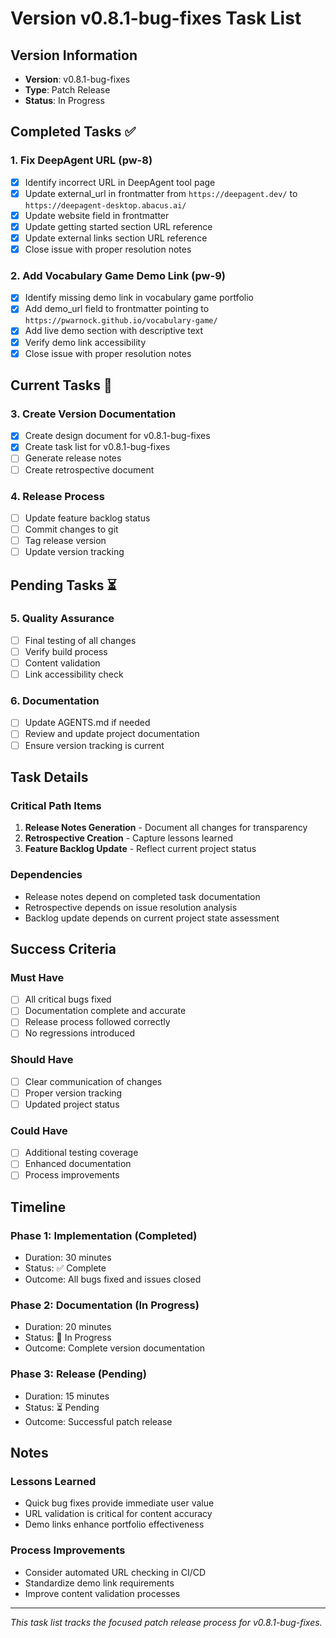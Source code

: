 # Version v0.8.1-bug-fixes Task List

## Version Information

- **Version**: v0.8.1-bug-fixes
- **Type**: Patch Release
- **Status**: In Progress

## Completed Tasks ✅

### 1. Fix DeepAgent URL (pw-8)

- [x] Identify incorrect URL in DeepAgent tool page
- [x] Update external_url in frontmatter from `https://deepagent.dev/` to `https://deepagent-desktop.abacus.ai/`
- [x] Update website field in frontmatter
- [x] Update getting started section URL reference
- [x] Update external links section URL reference
- [x] Close issue with proper resolution notes

### 2. Add Vocabulary Game Demo Link (pw-9)

- [x] Identify missing demo link in vocabulary game portfolio
- [x] Add demo_url field to frontmatter pointing to `https://pwarnock.github.io/vocabulary-game/`
- [x] Add live demo section with descriptive text
- [x] Verify demo link accessibility
- [x] Close issue with proper resolution notes

## Current Tasks 🔄

### 3. Create Version Documentation

- [x] Create design document for v0.8.1-bug-fixes
- [x] Create task list for v0.8.1-bug-fixes
- [ ] Generate release notes
- [ ] Create retrospective document

### 4. Release Process

- [ ] Update feature backlog status
- [ ] Commit changes to git
- [ ] Tag release version
- [ ] Update version tracking

## Pending Tasks ⏳

### 5. Quality Assurance

- [ ] Final testing of all changes
- [ ] Verify build process
- [ ] Content validation
- [ ] Link accessibility check

### 6. Documentation

- [ ] Update AGENTS.md if needed
- [ ] Review and update project documentation
- [ ] Ensure version tracking is current

## Task Details

### Critical Path Items

1. **Release Notes Generation** - Document all changes for transparency
2. **Retrospective Creation** - Capture lessons learned
3. **Feature Backlog Update** - Reflect current project status

### Dependencies

- Release notes depend on completed task documentation
- Retrospective depends on issue resolution analysis
- Backlog update depends on current project state assessment

## Success Criteria

### Must Have

- [ ] All critical bugs fixed
- [ ] Documentation complete and accurate
- [ ] Release process followed correctly
- [ ] No regressions introduced

### Should Have

- [ ] Clear communication of changes
- [ ] Proper version tracking
- [ ] Updated project status

### Could Have

- [ ] Additional testing coverage
- [ ] Enhanced documentation
- [ ] Process improvements

## Timeline

### Phase 1: Implementation (Completed)

- Duration: 30 minutes
- Status: ✅ Complete
- Outcome: All bugs fixed and issues closed

### Phase 2: Documentation (In Progress)

- Duration: 20 minutes
- Status: 🔄 In Progress
- Outcome: Complete version documentation

### Phase 3: Release (Pending)

- Duration: 15 minutes
- Status: ⏳ Pending
- Outcome: Successful patch release

## Notes

### Lessons Learned

- Quick bug fixes provide immediate user value
- URL validation is critical for content accuracy
- Demo links enhance portfolio effectiveness

### Process Improvements

- Consider automated URL checking in CI/CD
- Standardize demo link requirements
- Improve content validation processes

---

_This task list tracks the focused patch release process for v0.8.1-bug-fixes._
